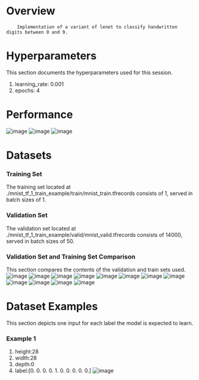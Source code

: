 # Overview 

        Implementation of a variant of lenet to classify handwritten digits between 0 and 9. 
        
# Hyperparameters 
This section documents the hyperparameters used for this session. 
1. learning_rate: 0.001
2. epochs: 4
# Performance
![image](images/9e79e99c88c3aeed29601bb6535469d9.png)
![image](images/03e27ff8b8f01f1f3dc92a1463f5e70e.png)
![image](images/bd86ff13e0dd1b7af2d7026d563f9e7b.png)
# Datasets 
### Training Set 
The training set located at ./mnist_tf_1_train_example/train/mnist_train.tfrecords consists of 1, served in batch sizes of 1.

### Validation Set 
The validation set located at ./mnist_tf_1_train_example/valid/mnist_valid.tfrecords consists of 14000, served in batch sizes of 50.

### Validation Set and Training Set Comparison 
This section compares the contents of the validation and train sets used.
![image](./images/fbb92b0e43682edea7584928bd02f60e.png)
![image](./images/cd3ad053da3f1d9f018404fe6782ba11.png)
![image](./images/079e9195d4d65138b7ff964169d7238e.png)
![image](./images/4b4c077e8cb8865694992a61de670035.png)
![image](./images/96635e5c7c836c3e0defd64259a0a08a.png)
![image](./images/a0742f8efc149ae588871b9239bf34a3.png)
![image](./images/a1c74483596d06f2ce32afd06af40a98.png)
![image](./images/e3370e6a58a8db05e0ddcd8289fb0f1c.png)
![image](./images/4a6d9a1dc9d5c845ce5ac2a0497f48fc.png)
![image](./images/0ecc47586d9b888770c7d1a7bdf69c7f.png)
![image](./images/ceb0d2f9d6a3579eed527fdb8e3264d6.png)
![image](./images/439c13393c64da2eaf803ccea53a4e3f.png)
# Dataset Examples
This section depicts one input for each label the model is expected to learn.
### Example 1 
1. height:28
2. width:28
3. depth:0
4. label:[0. 0. 0. 0. 1. 0. 0. 0. 0. 0.]
![image](images/71ed1f4af00cd19459e79384ed80da84.png)
